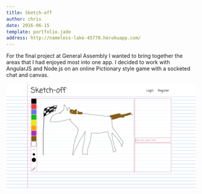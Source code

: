 ```yaml
---
title: Sketch-off
author: chris
date: 2016-06-15
template: portfolio.jade
address: http://nameless-lake-45770.herokuapp.com/
---
```


For the final project at General Assembly I wanted to bring together the areas that I had enjoyed most into one app. I decided to work with AngularJS and Node.js on an online Pictionary style game with a socketed chat and canvas.

![Sketch-off](Sketch-off.png)
